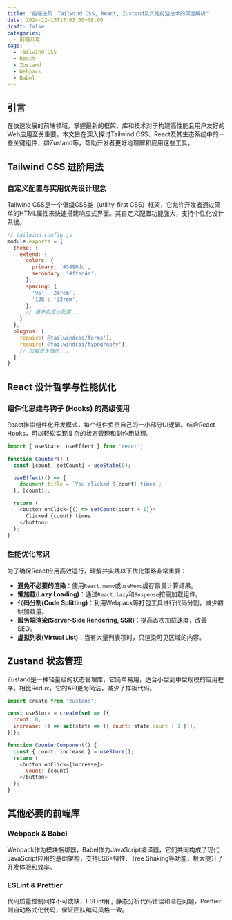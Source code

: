```yaml
---
title: "前端进阶：Tailwind CSS, React, Zustand及其他前沿技术的深度解析"
date: 2024-12-15T17:03:00+08:00
draft: false
categories:
  - 前端开发
tags:
  - Tailwind CSS
  - React
  - Zustand
  - Webpack
  - Babel
---
```



## 引言

在快速发展的前端领域，掌握最新的框架、库和技术对于构建高性能且用户友好的Web应用至关重要。本文旨在深入探讨Tailwind CSS、React及其生态系统中的一些关键组件，如Zustand等，帮助开发者更好地理解和应用这些工具。

## Tailwind CSS 进阶用法

### 自定义配置与实用优先设计理念

Tailwind CSS是一个低级CSS类（utility-first CSS）框架，它允许开发者通过简单的HTML属性来快速搭建响应式界面。其自定义配置功能强大，支持个性化设计系统。

```javascript
// tailwind.config.js
module.exports = {
  theme: {
    extend: {
      colors: {
        primary: '#3490dc',
        secondary: '#ffed4a',
      },
      spacing: {
        '96': '24rem',
        '128': '32rem',
      },
      // 更多自定义配置...
    }
  },
  plugins: [
    require('@tailwindcss/forms'),
    require('@tailwindcss/typography'),
    // 加载更多插件...
  ]
}
```

## React 设计哲学与性能优化
### 组件化思维与钩子 (Hooks) 的高级使用
React推崇组件化开发模式，每个组件负责自己的一小部分UI逻辑。结合React Hooks，可以轻松实现复杂的状态管理和副作用处理。

```javascript
import { useState, useEffect } from 'react';

function Counter() {
  const [count, setCount] = useState(0);

  useEffect(() => {
    document.title = `You clicked ${count} times`;
  }, [count]);

  return (
    <button onClick={() => setCount(count + 1)}>
      Clicked {count} times
    </button>
  );
}
```

### 性能优化常识

为了确保React应用高效运行，理解并实践以下优化策略非常重要：

- **避免不必要的渲染**：使用`React.memo`或`useMemo`缓存昂贵计算结果。
- **懒加载(Lazy Loading)**：通过`React.lazy`和`Suspense`按需加载组件。
- **代码分割(Code Splitting)**：利用Webpack等打包工具进行代码分割，减少初始加载量。
- **服务端渲染(Server-Side Rendering, SSR)**：提高首次加载速度，改善SEO。
- **虚拟列表(Virtual List)**：当有大量列表项时，只渲染可见区域的内容。

## Zustand 状态管理

Zustand是一种轻量级的状态管理库，它简单易用，适合小型到中型规模的应用程序。相比Redux，它的API更为简洁，减少了样板代码。

```javascript
import create from 'zustand';

const useStore = create(set => ({
  count: 0,
  increase: () => set(state => ({ count: state.count + 1 })),
}));

function CounterComponent() {
  const { count, increase } = useStore();
  return (
    <button onClick={increase}>
      Count: {count}
    </button>
  );
}
```

## 其他必要的前端库

### Webpack & Babel

Webpack作为模块捆绑器，Babel作为JavaScript编译器，它们共同构成了现代JavaScript应用的基础架构，支持ES6+特性、Tree Shaking等功能，极大提升了开发体验和效率。

### ESLint & Prettier

代码质量控制同样不可或缺，ESLint用于静态分析代码错误和潜在问题，Prettier则自动格式化代码，保证团队编码风格一致。




